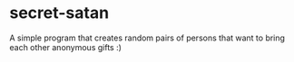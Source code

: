 # secret-satan
A simple program that creates random pairs of persons that want to bring each other anonymous gifts :)

